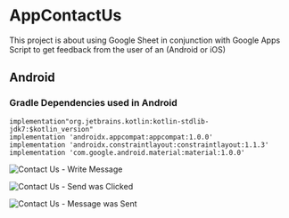 # AppContactUs
This project is about using Google Sheet in conjunction with Google Apps Script to get feedback from the user of an (Android or iOS)

## Android

### Gradle Dependencies used in Android

```
implementation"org.jetbrains.kotlin:kotlin-stdlib-jdk7:$kotlin_version"
implementation 'androidx.appcompat:appcompat:1.0.0'
implementation 'androidx.constraintlayout:constraintlayout:1.1.3'
implementation 'com.google.android.material:material:1.0.0'
```

![Contact Us - Write Message](https://user-images.githubusercontent.com/22748496/56099020-a0dcb100-5eff-11e9-855f-8a7562ec5593.png)

![Contact Us - Send was Clicked](https://user-images.githubusercontent.com/22748496/56099021-a76b2880-5eff-11e9-922f-620a852f8dc9.png)

![Contact Us - Message was Sent](https://user-images.githubusercontent.com/22748496/56099023-b520ae00-5eff-11e9-952d-08cd5a4198af.png)
